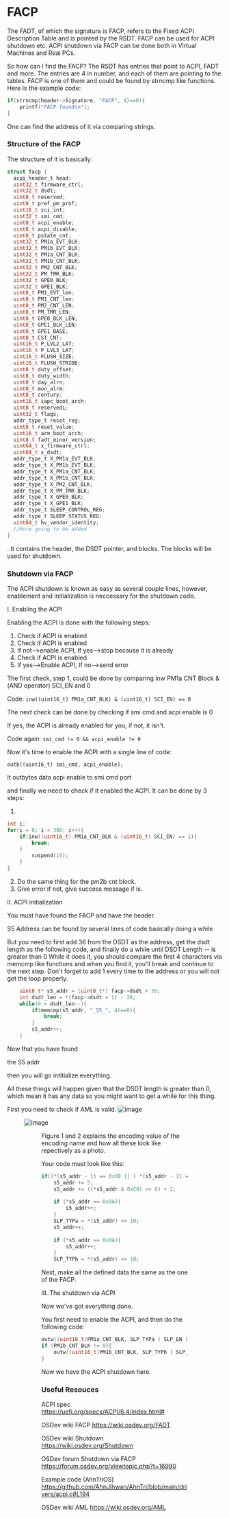 # FACP

The FADT, of which the signature is FACP, refers to the Fixed ACPI Description Table and is pointed by the RSDT.
FACP can be used for ACPI shutdown etc.
ACPI shutdown via FACP can be done both in Virtual Machines and Real PCs.

So how can I find the FACP?
The RSDT has entries that point to ACPI, FADT and more.
The entries are 4 in number, and each of them are pointing to the tables.
FACP is one of them and could be found by strncmp like functions.
Here is the example code:
```c
if(strncmp(header->Signature, "FACP", 4)==0){
	printf("FACP found\n");
}
```
One can find the address of it via comparing strings.

### Structure of the FACP
The structure of it is basically: 

```C
struct facp {
  acpi_header_t head;
  uint32_t firmware_ctrl;
  uint32_t dsdt;
  uint8_t reserved;
  uint8_t pref_pm_prof;
  uint16_t sci_int;
  uint32_t smi_cmd;
  uint8_t acpi_enable;
  uint8_t acpi_disable;
  uint8_t pstate_cnt;
  uint32_t PM1a_EVT_BLK;
  uint32_t PM1b_EVT_BLK;
  uint32_t PM1a_CNT_BLK;
  uint32_t PM1b_CNT_BLK;
  uint32_t PM2_CNT_BLK;
  uint32_t PM_TMR_BLK;
  uint32_t GPE0_BLK;
  uint32_t GPE1_BLK;
  uint8_t PM1_EVT_len;
  uint8_t PM1_CNT_len;
  uint8_t PM2_CNT_LEN;
  uint8_t PM_TMR_LEN;
  uint8_t GPE0_BLK_LEN;
  uint8_t GPE1_BLK_LEN;
  uint8_t GPE1_BASE;
  uint8_t CST_CNT;
  uint16_t P_LVL2_LAT;
  uint16_t P_LVL3_LAT;
  uint16_t FLUSH_SIZE;
  uint16_t FLUSH_STRIDE;
  uint8_t duty_offset;
  uint8_t duty_width;
  uint8_t day_alrn;
  uint8_t mon_alrm;
  uint8_t century;
  uint16_t iapc_boot_arch;
  uint8_t reservedi;
  uint32_t flags;
  addr_type_t reset_reg;
  uint8_t reset_value;
  uint16_t arm_boot_arch;
  uint8_t fadt_minor_version;
  uint64_t x_firmware_ctrl;
  uint64_t x_dsdt;
  addr_type_t X_PM1a_EVT_BLK;
  addr_type_t X_PM1b_EVT_BLK;
  addr_type_t X_PM1a_CNT_BLK;
  addr_type_t X_PM1b_CNT_BLK;
  addr_type_t X_PM2_CNT_BLK;
  addr_type_t X_PM_TMR_BLK;
  addr_type_t X_GPE0_BLK;
  addr_type_t X_GPE1_BLK;
  addr_type_t SLEEP_CONTROL_REG;
  addr_type_t SLEEP_STATUS_REG;
  uint64_t hv_vendor_identity;
  //More going to be added
}
```
.
It contains the header, the DSDT pointer, and blocks.
The blocks will be used for shutdown.

### Shutdown via FACP
The ACPI shutdown is known as easy as several couple lines, however, enablement and initialization is neccessary for the shutdown code.

I. Enabling the ACPI

Enabling the ACPI is done with the following steps:

1. Check if ACPI is enabled
2. Check if ACPI is enabled
3. If not-->enable ACPI, If yes-->stop because it is already
4. Check if ACPI is enabled
5. If yes-->Enable ACPI, If no-->send error

The first check, step 1, could be done by comparing inw PM1a CNT Block &(AND operator) SCI_EN and 0

Code: `inw((uint16_t) PM1a_CNT_BLK) & (uint16_t) SCI_EN) == 0`

The next check can be done by checking if smi cmd and acpi enable is 0

If yes, the ACPI is already enabled for you, if not, it isn't.

Code again: `smi_cmd != 0 && acpi_enable != 0`

Now it's time to enable the ACPI with a single line of code:

`outb((uint16_t) smi_cmd, acpi_enable);`

It outbytes data acpi enable to smi cmd port

and finally we need to check if it enabled the ACPI. It can be done by 3 steps:

1.
```c
int i;
for(i = 0; i < 300; i++){
	if(inw((uint16_t) PM1a_CNT_BLK & (uint16_t) SCI_EN) == 1){
		break;
	}
		suspend(10);
	}
}
```
2. Do the same thing for the pm2b cnt block.
3. Give error if not, give success message if is.

II. ACPI initialization

You must have found the FACP and have the header.

S5 Address
can be found by several lines of code basically doing a while

But you need to first add 36 from the DSDT as the address, get the dsdt length as the following code, and finally do a while until DSDT Length -- is greater than 0
While it does it, you should compare the first 4 characters via memcmp like functions and when you find it, you'll break and continue to the next step. Don't forget to add 1 every time to the address or you will not get the loop properly.
```c
	uint8_t* s5_addr = (uint8_t*) facp->dsdt + 36;
	int dsdt_len = *(facp->dsdt + 1) - 36;
	while(0 < dsdt_len--){
		if(memcmp(s5_addr, "_S5_", 4)==0){
			break;
		}
		s5_addr++;
	}
```
Now that you have found

the S5 addr

then you will go intitialize everything.

All these things will happen given that the DSDT length is greater than 0, which mean it has any data so you might want to get a while for this thing.

First you need to check if AML is valid.
![image](https://user-images.githubusercontent.com/39773400/156290876-ddae62f7-2f28-4f84-8a42-d28e5ebe370a.png)

<Figure 1>

![image](https://user-images.githubusercontent.com/39773400/156291769-5b5cf088-f902-431e-8c23-fa732fa12067.png)

<Figure 2>

FIgure 1 and 2 explains the encoding value of the encoding name and how all these look like repectively as a photo.

Your code must look like this:
```c
if((*(s5_addr - 1) == 0x08 || ( *(s5_addr - 2) == 0x08 && *(s5_addr - 1) == '\\') ) && *(s5_addr + 4) == 0x12){
	s5_addr += 5;
	s5_addr += ((*s5_addr & 0xC0) >> 6) + 2;
	
	if (*s5_addr == 0x0A){
		s5_addr++;
	}
	SLP_TYPa = *(s5_addr) << 10;
	s5_addr++;
			
	if (*s5_addr == 0x0A){
		s5_addr++;
	}
	SLP_TYPb = *(s5_addr) << 10;
```

Next, make all the defined data the same as the one of the FACP.

III. The shutdown via ACPI

Now we've got everything done.

You first need to enable the ACPI, and then do the following code:
```c
outw((uint16_t)PM1a_CNT_BLK, SLP_TYPa | SLP_EN );
if (PM1b_CNT_BLK != 0){
	outw((uint16_t)PM1b_CNT_BLK, SLP_TYPb | SLP_EN );
}
```

Now we have the ACPI shutdown here.

### Useful Resouces
ACPI spec https://uefi.org/specs/ACPI/6.4/index.html#

OSDev wiki FACP https://wiki.osdev.org/FADT

OSDev wiki Shutdown https://wiki.osdev.org/Shutdown

OSDev forum Shutdown via FACP https://forum.osdev.org/viewtopic.php?t=16990

Example code (AhnTriOS) https://github.com/AhnJihwan/AhnTri/blob/main/drivers/acpi.c#L194

OSDev wiki AML https://wiki.osdev.org/AML

